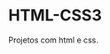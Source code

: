# HTML-CSS3
 Projetos com html e css.
 <a href="https://edersonsantosp.github.io/HTML-CSS3/html/exercicios/ex01/"> </a>
